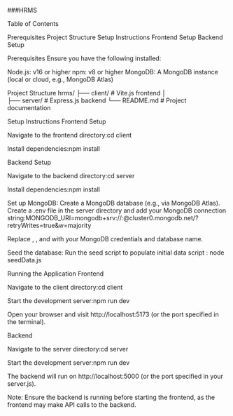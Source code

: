 ###HRMS

Table of Contents

Prerequisites
Project Structure
Setup Instructions
Frontend Setup
Backend Setup


Prerequisites
Ensure you have the following installed:

Node.js: v16 or higher
npm: v8 or higher
MongoDB: A MongoDB instance (local or cloud, e.g., MongoDB Atlas)

Project Structure
hrms/
├── client/                # Vite.js frontend
│   
├── server/               # Express.js backend
└── README.md            # Project documentation

Setup Instructions
Frontend Setup

Navigate to the frontend directory:cd client


Install dependencies:npm install



Backend Setup

Navigate to the backend directory:cd server


Install dependencies:npm install


Set up MongoDB:
Create a MongoDB database (e.g., via MongoDB Atlas).
Create a .env file in the server directory and add your MongoDB connection string:MONGODB_URI=mongodb+srv://<username>:<password>@cluster0.mongodb.net/<dbname>?retryWrites=true&w=majority


Replace <username>, <password>, and <dbname> with your MongoDB credentials and database name.


Seed the database:
Run the seed script to populate initial data
script : node seedData.js





Running the Application
Frontend

Navigate to the client directory:cd client


Start the development server:npm run dev


Open your browser and visit http://localhost:5173 (or the port specified in the terminal).

Backend

Navigate to the server directory:cd server


Start the development server:npm run dev


The backend will run on http://localhost:5000 (or the port specified in your server.js).

Note: Ensure the backend is running before starting the frontend, as the frontend may make API calls to the backend.
